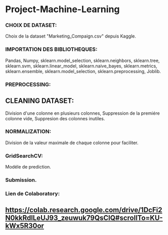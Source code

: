 # Project-Machine-Learning

### CHOIX DE DATASET:
Choix de la dataset "Marketing_Compaign.csv" depuis Kaggle.

### IMPORTATION DES BIBLIOTHEQUES:
Pandas, 
Numpy,
sklearn.model_selection,
sklearn.neighbors,
sklearn.tree,
sklearn.svm,
sklearn.linear_model,
sklearn.naive_bayes,
sklearn.metrics,
sklearn.ensemble,
sklearn.model_selection,
sklearn.preprocessing,
Joblib.

### PREPROCESSING:
## CLEANING DATASET:
Division d'une colonne en plusieurs colonnes, 
Suppression de la premiére colonne vide, 
Suppresion des colonnes inutiles.


### NORMALIZATION:
Division de la valeur maximale de chaque colonne pour faciliter.

### GridSearchCV:
Modéle de prediction.

### Submission.

### Lien de Colaboratory:
## https://colab.research.google.com/drive/1DcFi2N0kkRdlLeUJ93_zeuwuk79QsClQ#scrollTo=KU-kWx5R30or


